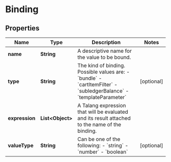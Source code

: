 

# Binding

## Properties

Name | Type | Description | Notes
------------ | ------------- | ------------- | -------------
**name** | **String** | A descriptive name for the value to be bound. | 
**type** | **String** | The kind of binding. Possible values are: - &#x60;bundle&#x60; - &#x60;cartItemFilter&#x60; - &#x60;subledgerBalance&#x60; - &#x60;templateParameter&#x60;  |  [optional]
**expression** | **List&lt;Object&gt;** | A Talang expression that will be evaluated and its result attached to the name of the binding. | 
**valueType** | **String** | Can be one of the following: - &#x60;string&#x60; - &#x60;number&#x60; - &#x60;boolean&#x60;  |  [optional]



